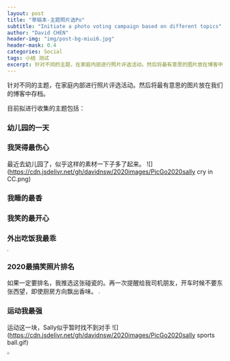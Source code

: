 ```yaml
---
layout: post
title: "草稿本-主题照片选Po"
subtitle: "Initiate a photo voting campaign based on different topics"
author: "David CHEN"
header-img: "img/post-bg-miui6.jpg"
header-mask: 0.4
categories: Social
tags: 小结 测试
excerpt: 针对不同的主题，在家庭内部进行照片评选活动。然后将最有意思的图片放在博客中存档。
---
```


针对不同的主题，在家庭内部进行照片评选活动。然后将最有意思的图片放在我们的博客中存档。

目前拟进行收集的主题包括：

### 幼儿园的一天

### 我哭得最伤心
最近去幼儿园了，似乎这样的素材一下子多了起来。
![](https://cdn.jsdelivr.net/gh/davidnsw/2020images/PicGo2020sally cry in CC.png)

### 我睡的最香

### 我笑的最开心

### 外出吃饭我最乖
<img src="https://cdn.jsdelivr.net/gh/davidnsw/2020images/PicGods family eating together.png" style="zoom:20%;" />

### 2020最搞笑照片排名
如果一定要排名，我推选这张碰瓷的。再一次提醒给我司机朋友，开车时候不要东张西望，即使厨房方向飘出香味。
<img src="https://cdn.jsdelivr.net/gh/davidnsw/2020images/PicGo2020fun iamges car accident.png" style="zoom:20%;" />

### 运动我最强
运动这一块，Sally似乎暂时找不到对手
![](https://cdn.jsdelivr.net/gh/davidnsw/2020images/PicGo2020sally sports ball.gif)

<img src="https://cdn.jsdelivr.net/gh/davidnsw/2020images/PicGo2020selene sports 2.png" style="zoom:30%;" />

